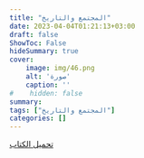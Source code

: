 ```yaml
---
title: "المجتمع والتاريخ"
date: 2023-04-04T01:21:13+03:00
draft: false
ShowToc: False
hideSummary: true
cover:
    image: img/46.png
    alt: 'صورة'
    caption: ''
#    hidden: false
summary: 
tags: ["المجتمع والتاريخ"]
categories: []
---
```

[تحميل الكتاب](./../../books/46.pdf)

